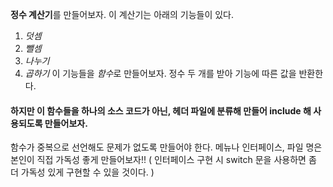 **정수 계산기**를 만들어보자. 이 계산기는 아래의 기능들이 있다.
1. *덧셈*
2. *뺄셈*
3. *나누기*
4. *곱하기*
이 기능들을 *함수*로 만들어보자. 정수 두 개를 받아 기능에 따른 값을 반환한다.

#### 하지만 이 함수들을 하나의 소스 코드가 아닌, 헤더 파일에 분류해 만들어 include 해 사용되도록 만들어보자.

함수가 중복으로 선언해도 문제가 없도록 만들어야 한다.
메뉴나 인터페이스, 파일 명은 본인이 직접 가독성 좋게 만들어보자!!
( 인터페이스 구현 시 switch 문을 사용하면 좀 더 가독성 있게 구현할 수 있을 것이다. )
